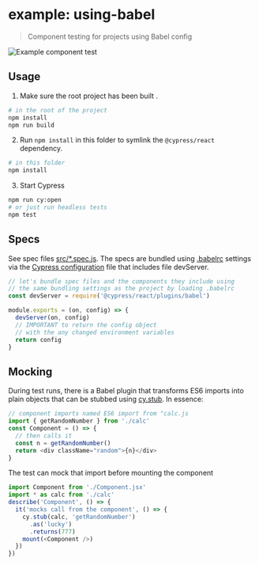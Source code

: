 # example: using-babel

> Component testing for projects using Babel config

![Example component test](images/dynamic.gif)

## Usage

1. Make sure the root project has been built .

```bash
# in the root of the project
npm install
npm run build
```

2. Run `npm install` in this folder to symlink the `@cypress/react` dependency.

```bash
# in this folder
npm install
```

3. Start Cypress

```bash
npm run cy:open
# or just run headless tests
npm test
```

## Specs

See spec files [src/\*.spec.js](src). The specs are bundled using [.babelrc](.babelrc) settings via the [Cypress configuration](./cypress.config.js) file that includes file devServer.

```js
// let's bundle spec files and the components they include using
// the same bundling settings as the project by loading .babelrc
const devServer = require('@cypress/react/plugins/babel')

module.exports = (on, config) => {
  devServer(on, config)
  // IMPORTANT to return the config object
  // with the any changed environment variables
  return config
}
```

## Mocking

During test runs, there is a Babel plugin that transforms ES6 imports into plain objects that can be stubbed using [cy.stub](https://on.cypress.io/stub). In essence:

```js
// component imports named ES6 import from "calc.js
import { getRandomNumber } from './calc'
const Component = () => {
  // then calls it
  const n = getRandomNumber()
  return <div className="random">{n}</div>
}
```

The test can mock that import before mounting the component

```js
import Component from './Component.jsx'
import * as calc from './calc'
describe('Component', () => {
  it('mocks call from the component', () => {
    cy.stub(calc, 'getRandomNumber')
      .as('lucky')
      .returns(777)
    mount(<Component />)
  })
})
```
